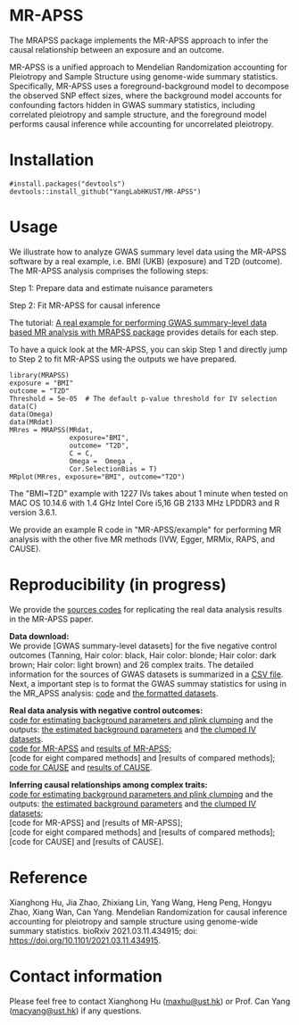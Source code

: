 # MR-APSS
The MRAPSS package implements the MR-APSS approach to infer the causal relationship between an exposure and an outcome.

MR-APSS is a unified approach to Mendelian Randomization accounting for Pleiotropy and Sample Structure using genome-wide summary statistics. Specifically, MR-APSS uses a foreground-background model to decompose the observed SNP effect sizes, where the background model accounts for confounding factors hidden in GWAS summary statistics, including correlated pleiotropy and sample structure, and the foreground model performs causal inference while accounting for uncorrelated pleiotropy.

# Installation 
```{r}
#install.packages("devtools")
devtools::install_github("YangLabHKUST/MR-APSS")
```

# Usage
We illustrate how to analyze GWAS summary level data using the MR-APSS software by a real example, i.e. BMI (UKB) (exposure) and T2D (outcome). The MR-APSS analysis comprises the following steps:

 Step 1: Prepare data and estimate nuisance parameters 
 
 Step 2: Fit MR-APSS for causal inference
 

The tutorial:  [A real example for performing GWAS summary-level data based MR analysis with MRAPSS package](https://github.com/YangLabHKUST/MR-APSS/blob/master/MRAPSS_Rpackage_Tutorial.pdf) provides details for each step.

To have a quick look at the MR-APSS, you can skip Step 1 and directly jump to Step 2 to fit MR-APSS using the outputs we have prepared.
```{r}
library(MRAPSS)
exposure = "BMI"
outcome = "T2D"
Threshold = 5e-05  # The default p-value threshold for IV selection 
data(C)
data(Omega)
data(MRdat)
MRres = MRAPSS(MRdat,
               exposure="BMI",
               outcome= "T2D",
               C = C,
               Omega =  Omega ,
               Cor.SelectionBias = T)
MRplot(MRres, exposure="BMI", outcome="T2D")
```
The "BMI~T2D" example with 1227 IVs takes about 1 minute when tested on MAC OS 10.14.6 with 1.4 GHz Intel Core i5,16 GB 2133 MHz LPDDR3 and R version 3.6.1. 

We provide an example R code in "MR-APSS/example" for performing MR analysis with the other five MR methods (IVW, Egger, MRMix, RAPS, and CAUSE). 

# Reproducibility (in progress)
We provide the [sources codes](https://github.com/YangLabHKUST/MRAPSS_RealDataAnalysis_reproduce) for replicating the real data analysis results in the MR-APSS paper. 

**Data download:**  
We provide [GWAS summary-level datasets] for the five negative control outcomes (Tanning, Hair color: black, Hair color: blonde; Hair color: dark brown; Hair color: light brown) and 26 complex traits. The detailed information for the sources of GWAS datasets is summarized in a [CSV file](https://github.com/YangLabHKUST/MRAPSS_RealDataAnalysis_reproduce/blob/master/GWAS_26and5_source.csv).  
Next, a important step is to format the GWAS summay statistics for using in the MR_APSS analysis: [code](https://htmlpreview.github.io/?https://github.com/YangLabHKUST/MRAPSS_RealDataAnalysis_reproduce/blob/master/Format_GWASdata.html) and [the formatted datasets]().

**Real data analysis with negative control outcomes:**  
[code for estimating background parameters and plink clumping](https://htmlpreview.github.io/?https://github.com/YangLabHKUST/MRAPSS_RealDataAnalysis_reproduce/blob/master/NC_BackgroundParametersEst_Clumping.html) and the outputs: [the estimated background parameters](https://gohkust-my.sharepoint.com/:u:/g/personal/maxhu_ust_hk/ESy5hhtWkpxLt7ikJ55d58QBJxiNqfOUhSEExwVynhPVvA?e=Mf7CjS) and [the clumped IV datasets](https://gohkust-my.sharepoint.com/:u:/g/personal/maxhu_ust_hk/ERjc_iN5xbROm3yeZ8fHKtEB6N-0IDcndvbdMrCfztwtsw?e=h5hjpH).  
[code for MR-APSS](https://htmlpreview.github.io/?https://github.com/YangLabHKUST/MRAPSS_RealDataAnalysis_reproduce/blob/master/NC_MR-APSS.html) and [results of MR-APSS](https://github.com/YangLabHKUST/MRAPSS_RealDataAnalysis_reproduce/blob/master/NC_MRAPSS.MRres);  
[code for eight compared methods] and [results of compared methods];  
[code for CAUSE](https://htmlpreview.github.io/?https://github.com/YangLabHKUST/MRAPSS_RealDataAnalysis_reproduce/blob/master/NC_CAUSE.html) and [results of CAUSE](https://github.com/YangLabHKUST/MRAPSS_RealDataAnalysis_reproduce/blob/master/NC_CAUSE_MRres). 

**Inferring causal relationships among complex traits:**  
[code for estimating background parameters and plink clumping](https://htmlpreview.github.io/?https://github.com/YangLabHKUST/MRAPSS_RealDataAnalysis_reproduce/blob/master/Traits_BackgroundParametersEst_Clumping.html) and the outputs: [the estimated background parameters](https://gohkust-my.sharepoint.com/:u:/g/personal/maxhu_ust_hk/ESy5hhtWkpxLt7ikJ55d58QBJxiNqfOUhSEExwVynhPVvA?e=Mf7CjS) and [the clumped IV datasets](https://gohkust-my.sharepoint.com/:u:/g/personal/maxhu_ust_hk/ERjc_iN5xbROm3yeZ8fHKtEB6N-0IDcndvbdMrCfztwtsw?e=h5hjpH);    
[code for MR-APSS] and [results of MR-APSS];  
[code for eight compared methods] and [results of compared methods];  
[code for CAUSE] and [results of CAUSE]. 

# Reference
Xianghong Hu, Jia Zhao, Zhixiang Lin, Yang Wang, Heng Peng, Hongyu Zhao, Xiang Wan, Can Yang. Mendelian Randomization for causal inference accounting for pleiotropy and sample structure using genome-wide summary statistics. bioRxiv 2021.03.11.434915; doi: https://doi.org/10.1101/2021.03.11.434915.

# Contact information

Please feel free to contact Xianghong Hu (maxhu@ust.hk) or Prof. Can Yang (macyang@ust.hk) if any questions.
